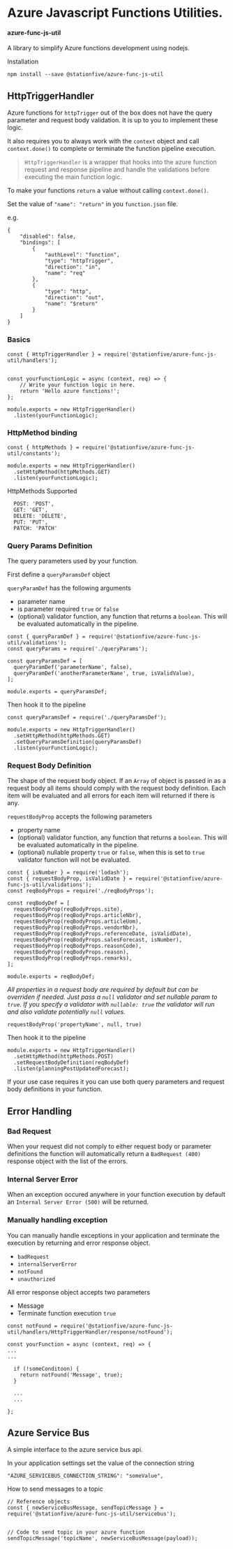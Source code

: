 # Azure Javascript Functions Utilities. 

#### azure-func-js-util
A library to simplify Azure functions development using nodejs.

Installation
```
npm install --save @stationfive/azure-func-js-util
```

## HttpTriggerHandler

Azure functions for `httpTrigger` out of the box does not have the query parameter and request body validation. It is up to you to implement these logic. 
 
 It also requires you to always work with the `context` object and call `context.done()` to complete or terminate the function pipeline execution. 
 

> `HttpTriggerHandler` is a wrapper that hooks into the azure function request and response pipeline and handle the validations before executing the main function logic.


To make your functions `return` a value without calling `context.done()`. 


Set the value  of  `"name": "return"` in you `function.json` file.


e.g.

```
{
    "disabled": false,
    "bindings": [
        {
            "authLevel": "function",
            "type": "httpTrigger",
            "direction": "in",
            "name": "req"
        },
        {
            "type": "http",
            "direction": "out",
            "name": "$return"
        }
    ]
}
```

### Basics

```
const { HttpTriggerHandler } = require('@stationfive/azure-func-js-util/handlers');


const yourFunctionLogic = async (context, req) => {
    // Write your function logic in here.
    return 'Hello azure functions!';
};

module.exports = new HttpTriggerHandler()
  .listen(yourFunctionLogic);
```

### HttpMethod binding

```
const { httpMethods } = require('@stationfive/azure-func-js-util/constants');

module.exports = new HttpTriggerHandler()
  .setHttpMethod(httpMethods.GET)
  .listen(yourFunctionLogic);
```

HttpMethods Supported
```
  POST: 'POST',
  GET: 'GET',
  DELETE: 'DELETE',
  PUT: 'PUT',
  PATCH: 'PATCH'
```

### Query Params Definition
The query parameters used by your function.

First define a `queryParamsDef` object

`queryParamDef` has the following arguments
  - parameter name
  - is parameter required `true` or `false`
  - (optional) validator function, any function that returns a `boolean`. This will be evaluated automatically in the pipeline.

```
const { queryParamDef } = require('@stationfive/azure-func-js-util/validations');
const queryParams = require('./queryParams');

const queryParamsDef = [
  queryParamDef('parameterName', false),
  queryParamDef('anotherParameterName', true, isValidValue),
];

module.exports = queryParamsDef;

```
Then hook it to the pipeline

```
const queryParamsDef = require('./queryParamsDef');

module.exports = new HttpTriggerHandler()
  .setHttpMethod(httpMethods.GET)
  .setQueryParamsDefinition(queryParamsDef)
  .listen(yourFunctionLogic);
```


### Request Body Definition

The shape of the request body object. If an `Array` of object is passed in as a request body all items should comply with the request body definition. Each item will be evaluated and all errors for each item will returned if there is any.

`requestBodyProp` accepts the following parameters
 - property name
 - (optional) validator function, any function that returns a `boolean`. This will be evaluated automatically in the pipeline.
- (optional) nullable property `true` or `false`, when this is set to `true` validator  function will not be evaluated.

```
const { isNumber } = require('lodash');
const { requestBodyProp, isValidDate } = require('@stationfive/azure-func-js-util/validations');
const reqBodyProps = require('./reqBodyProps');

const reqBodyDef = [
  requestBodyProp(reqBodyProps.site),
  requestBodyProp(reqBodyProps.articleNbr),
  requestBodyProp(reqBodyProps.articleUom),
  requestBodyProp(reqBodyProps.vendorNbr),
  requestBodyProp(reqBodyProps.referenceDate, isValidDate),
  requestBodyProp(reqBodyProps.salesForecast, isNumber),
  requestBodyProp(reqBodyProps.reasonCode),
  requestBodyProp(reqBodyProps.reason),
  requestBodyProp(reqBodyProps.remarks),
];

module.exports = reqBodyDef;
```

 *All properties in a request body are required by default but can be overriden if needed. Just pass a `null` validator and set nullable param to `true`. If you specify a validator with `nullable: true` the validator will run and also validate potentially `null` values.*

```
requestBodyProp('propertyName', null, true)
```


Then hook it to the pipeline

```
module.exports = new HttpTriggerHandler()
  .setHttpMethod(httpMethods.POST)
  .setRequestBodyDefinition(reqBodyDef)
  .listen(planningPostUpdatedForecast);
```


If your use case requires it you can use both query parameters and request body definitions in your function.

## Error Handling

### Bad Request

When your request did not comply to either request body or parameter definitions the function will automatically return a `BadRequest (400)` response object with the list of the errors.

### Internal Server Error

When an exception occured anywhere in your function execution by default an `Internal Server Error (500)` will be returned.

### Manually handling exception

You can manually handle exceptions in your application and terminate the execution by returning and error response object.

- `badRequest`
- `internalServerError`
- `notFound`
- `unauthorized`

All error response object accepts two parameters
 - Message
 - Terminate function execution `true`

```
const notFound = require('@stationfive/azure-func-js-util/handlers/HttpTriggerHandler/response/notFound');

const yourFunction = async (context, req) => {
...
...

  if (!someConditoon) {
    return notFound('Message', true);
  }

  ...
  ...

};
```

## Azure Service Bus
A simple interface to the azure service bus api.

In your application settings set the value of the connection string

```
"AZURE_SERVICEBUS_CONNECTION_STRING": "someValue",
```

How to send messages to a topic

```
// Reference objects
const { newServiceBusMessage, sendTopicMessage } = require('@stationfive/azure-func-js-util/servicebus');


// Code to send topic in your azure function
sendTopicMessage('topicName', newServiceBusMessage(payload));
```





